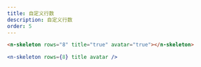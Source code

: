 ```yaml
---
title: 自定义行数
description: 自定义行数
order: 5
---
```


```html
<n-skeleton rows="8" title="true" avatar="true"></n-skeleton>
```

```jsx
<n-skeleton rows={8} title avatar />
```
